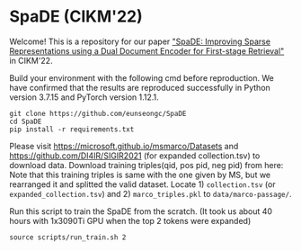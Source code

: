 # SpaDE (CIKM'22)

Welcome! This is a repository for our paper ["SpaDE: Improving Sparse Representations using a Dual Document Encoder for First-stage Retrieval"](https://arxiv.org/abs/2209.05917) in CIKM'22.

Build your environment with the following cmd before reproduction.
We have confirmed that the results are reproduced successfully in Python version 3.7.15 and PyTorch version 1.12.1.

```
git clone https://github.com/eunseongc/SpaDE
cd SpaDE
pip install -r requirements.txt
```

Please visit https://microsoft.github.io/msmarco/Datasets and https://github.com/DI4IR/SIGIR2021 (for expanded collection.tsv) to download data.
Download training triples(qid, pos pid, neg pid) from here: 
Note that this training triples is same with the one given by MS, but we rearranged it and splitted the valid dataset.
Locate 1) `collection.tsv` (or `expanded_collection.tsv`) and 2) `marco_triples.pkl` to `data/marco-passage/`.


Run this script to train the SpaDE from the scratch.
(It took us about 40 hours with 1x3090Ti GPU when the top 2 tokens were expanded)

```
source scripts/run_train.sh 2
```
